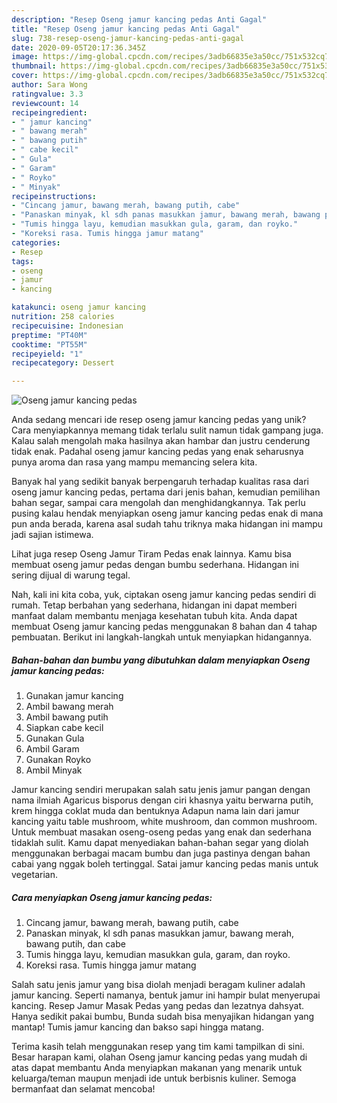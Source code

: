 ```yaml
---
description: "Resep Oseng jamur kancing pedas Anti Gagal"
title: "Resep Oseng jamur kancing pedas Anti Gagal"
slug: 738-resep-oseng-jamur-kancing-pedas-anti-gagal
date: 2020-09-05T20:17:36.345Z
image: https://img-global.cpcdn.com/recipes/3adb66835e3a50cc/751x532cq70/oseng-jamur-kancing-pedas-foto-resep-utama.jpg
thumbnail: https://img-global.cpcdn.com/recipes/3adb66835e3a50cc/751x532cq70/oseng-jamur-kancing-pedas-foto-resep-utama.jpg
cover: https://img-global.cpcdn.com/recipes/3adb66835e3a50cc/751x532cq70/oseng-jamur-kancing-pedas-foto-resep-utama.jpg
author: Sara Wong
ratingvalue: 3.3
reviewcount: 14
recipeingredient:
- " jamur kancing"
- " bawang merah"
- " bawang putih"
- " cabe kecil"
- " Gula"
- " Garam"
- " Royko"
- " Minyak"
recipeinstructions:
- "Cincang jamur, bawang merah, bawang putih, cabe"
- "Panaskan minyak, kl sdh panas masukkan jamur, bawang merah, bawang putih, dan cabe"
- "Tumis hingga layu, kemudian masukkan gula, garam, dan royko."
- "Koreksi rasa. Tumis hingga jamur matang"
categories:
- Resep
tags:
- oseng
- jamur
- kancing

katakunci: oseng jamur kancing 
nutrition: 258 calories
recipecuisine: Indonesian
preptime: "PT40M"
cooktime: "PT55M"
recipeyield: "1"
recipecategory: Dessert

---
```



![Oseng jamur kancing pedas](https://img-global.cpcdn.com/recipes/3adb66835e3a50cc/751x532cq70/oseng-jamur-kancing-pedas-foto-resep-utama.jpg)

Anda sedang mencari ide resep oseng jamur kancing pedas yang unik? Cara menyiapkannya memang tidak terlalu sulit namun tidak gampang juga. Kalau salah mengolah maka hasilnya akan hambar dan justru cenderung tidak enak. Padahal oseng jamur kancing pedas yang enak seharusnya punya aroma dan rasa yang mampu memancing selera kita.

Banyak hal yang sedikit banyak berpengaruh terhadap kualitas rasa dari oseng jamur kancing pedas, pertama dari jenis bahan, kemudian pemilihan bahan segar, sampai cara mengolah dan menghidangkannya. Tak perlu pusing kalau hendak menyiapkan oseng jamur kancing pedas enak di mana pun anda berada, karena asal sudah tahu triknya maka hidangan ini mampu jadi sajian istimewa.

Lihat juga resep Oseng Jamur Tiram Pedas enak lainnya. Kamu bisa membuat oseng jamur pedas dengan bumbu sederhana. Hidangan ini sering dijual di warung tegal.


Nah, kali ini kita coba, yuk, ciptakan oseng jamur kancing pedas sendiri di rumah. Tetap berbahan yang sederhana, hidangan ini dapat memberi manfaat dalam membantu menjaga kesehatan tubuh kita. Anda dapat membuat Oseng jamur kancing pedas menggunakan 8 bahan dan 4 tahap pembuatan. Berikut ini langkah-langkah untuk menyiapkan hidangannya.

<!--inarticleads1-->

##### Bahan-bahan dan bumbu yang dibutuhkan dalam menyiapkan Oseng jamur kancing pedas:

1. Gunakan  jamur kancing
1. Ambil  bawang merah
1. Ambil  bawang putih
1. Siapkan  cabe kecil
1. Gunakan  Gula
1. Ambil  Garam
1. Gunakan  Royko
1. Ambil  Minyak


Jamur kancing sendiri merupakan salah satu jenis jamur pangan dengan nama ilmiah Agaricus bisporus dengan ciri khasnya yaitu berwarna putih, krem hingga coklat muda dan bentuknya Adapun nama lain dari jamur kancing yaitu table mushroom, white mushroom, dan common mushroom. Untuk membuat masakan oseng-oseng pedas yang enak dan sederhana tidaklah sulit. Kamu dapat menyediakan bahan-bahan segar yang diolah menggunakan berbagai macam bumbu dan juga pastinya dengan bahan cabai yang nggak boleh tertinggal. Satai jamur kancing pedas manis untuk vegetarian. 

<!--inarticleads2-->

##### Cara menyiapkan Oseng jamur kancing pedas:

1. Cincang jamur, bawang merah, bawang putih, cabe
1. Panaskan minyak, kl sdh panas masukkan jamur, bawang merah, bawang putih, dan cabe
1. Tumis hingga layu, kemudian masukkan gula, garam, dan royko.
1. Koreksi rasa. Tumis hingga jamur matang


Salah satu jenis jamur yang bisa diolah menjadi beragam kuliner adalah jamur kancing. Seperti namanya, bentuk jamur ini hampir bulat menyerupai kancing. Resep Jamur Masak Pedas yang pedas dan lezatnya dahsyat. Hanya sedikit pakai bumbu, Bunda sudah bisa menyajikan hidangan yang mantap! Tumis jamur kancing dan bakso sapi hingga matang. 

Terima kasih telah menggunakan resep yang tim kami tampilkan di sini. Besar harapan kami, olahan Oseng jamur kancing pedas yang mudah di atas dapat membantu Anda menyiapkan makanan yang menarik untuk keluarga/teman maupun menjadi ide untuk berbisnis kuliner. Semoga bermanfaat dan selamat mencoba!
